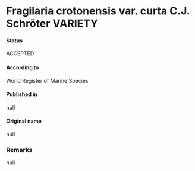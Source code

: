Fragilaria crotonensis var. curta C.J. Schröter VARIETY
=======

#### Status
ACCEPTED

#### According to
World Register of Marine Species

#### Published in
null

#### Original name
null

### Remarks
null